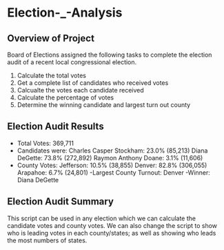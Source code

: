 # Election-_-Analysis

## Overview of Project 
Board of Elections assigned the following tasks to complete the election audit of a recent local congressional election. 

1. Calculate the total votes
2. Get a complete list of candidates who received votes
3. Calcualte the votes each candidate received
4. Calculate the percentage of votes
5. Determine the winning candidate and largest turn out county 

## Election Audit Results 

- Total Votes: 369,711
- Candidates were:
  Charles Casper Stockham: 23.0% (85,213)
  Diana DeGette: 73.8% (272,892)
  Raymon Anthony Doane: 3.1% (11,606)
- County Votes:
  Jefferson:  10.5% (38,855)
  Denver:  82.8% (306,055)
  Arapahoe:  6.7% (24,801)
-Largest County Turnout: Denver
-Winner: Diana DeGette

## Election Audit Summary 
This script can be used in any election which we can calculate the candidate votes and county votes. We can also change the script to show who is leading votes in each county/states; as well as showing who leads the most numbers of states. 
